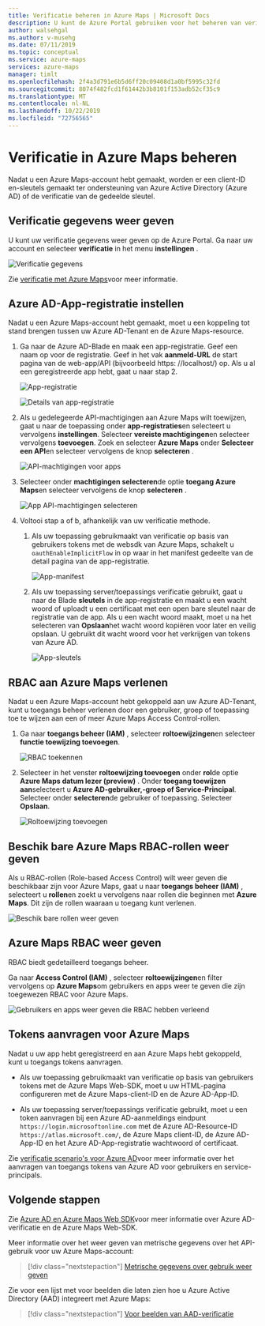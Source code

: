 ```yaml
---
title: Verificatie beheren in Azure Maps | Microsoft Docs
description: U kunt de Azure Portal gebruiken voor het beheren van verificatie in Azure Maps.
author: walsehgal
ms.author: v-musehg
ms.date: 07/11/2019
ms.topic: conceptual
ms.service: azure-maps
services: azure-maps
manager: timlt
ms.openlocfilehash: 2f4a3d791e6b5d6ff20c09408d1a0bf5995c32fd
ms.sourcegitcommit: 8074f482fcd1f61442b3b8101f153adb52cf35c9
ms.translationtype: MT
ms.contentlocale: nl-NL
ms.lasthandoff: 10/22/2019
ms.locfileid: "72756565"
---
```

# <a name="manage-authentication-in-azure-maps"></a>Verificatie in Azure Maps beheren

Nadat u een Azure Maps-account hebt gemaakt, worden er een client-ID en-sleutels gemaakt ter ondersteuning van Azure Active Directory (Azure AD) of de verificatie van de gedeelde sleutel.

## <a name="view-authentication-details"></a>Verificatie gegevens weer geven

U kunt uw verificatie gegevens weer geven op de Azure Portal. Ga naar uw account en selecteer **verificatie** in het menu **instellingen** .

![Verificatie gegevens](./media/how-to-manage-authentication/how-to-view-auth.png)

 Zie [verificatie met Azure Maps](https://aka.ms/amauth)voor meer informatie.


## <a name="set-up-azure-ad-app-registration"></a>Azure AD-App-registratie instellen

Nadat u een Azure Maps-account hebt gemaakt, moet u een koppeling tot stand brengen tussen uw Azure AD-Tenant en de Azure Maps-resource.

1. Ga naar de Azure AD-Blade en maak een app-registratie. Geef een naam op voor de registratie. Geef in het vak **aanmeld-URL** de start pagina van de web-app/API (bijvoorbeeld https: \//localhost/) op. Als u al een geregistreerde app hebt, gaat u naar stap 2.

    ![App-registratie](./media/how-to-manage-authentication/app-registration.png)

    ![Details van app-registratie](./media/how-to-manage-authentication/app-create.png)

2. Als u gedelegeerde API-machtigingen aan Azure Maps wilt toewijzen, gaat u naar de toepassing onder **app-registraties**en selecteert u vervolgens **instellingen**.  Selecteer **vereiste machtigingen**en selecteer vervolgens **toevoegen**. Zoek en selecteer **Azure Maps** onder **Selecteer een API**en selecteer vervolgens de knop **selecteren** .

    ![API-machtigingen voor apps](./media/how-to-manage-authentication/app-permissions.png)

3. Selecteer onder **machtigingen selecteren**de optie **toegang Azure Maps**en selecteer vervolgens de knop **selecteren** .

    ![App API-machtigingen selecteren](./media/how-to-manage-authentication/select-app-permissions.png)

4. Voltooi stap a of b, afhankelijk van uw verificatie methode.

    1. Als uw toepassing gebruikmaakt van verificatie op basis van gebruikers tokens met de websdk van Azure Maps, schakelt u `oauthEnableImplicitFlow` in op waar in het manifest gedeelte van de detail pagina van de app-registratie.
    
       ![App-manifest](./media/how-to-manage-authentication/app-manifest.png)

    2. Als uw toepassing server/toepassings verificatie gebruikt, gaat u naar de Blade **sleutels** in de app-registratie en maakt u een wacht woord of uploadt u een certificaat met een open bare sleutel naar de registratie van de app. Als u een wacht woord maakt, moet u na het selecteren van **Opslaan**het wacht woord kopiëren voor later en veilig opslaan. U gebruikt dit wacht woord voor het verkrijgen van tokens van Azure AD.

       ![App-sleutels](./media/how-to-manage-authentication/app-keys.png)


## <a name="grant-rbac-to-azure-maps"></a>RBAC aan Azure Maps verlenen

Nadat u een Azure Maps-account hebt gekoppeld aan uw Azure AD-Tenant, kunt u toegangs beheer verlenen door een gebruiker, groep of toepassing toe te wijzen aan een of meer Azure Maps Access Control-rollen.

1. Ga naar **toegangs beheer (IAM)** , selecteer **roltoewijzingen**en selecteer **functie toewijzing toevoegen**.

    ![RBAC toekennen](./media/how-to-manage-authentication/how-to-grant-rbac.png)

2. Selecteer in het venster **roltoewijzing toevoegen** onder **rol**de optie **Azure Maps datum lezer (preview)** . Onder **toegang toewijzen aan**selecteert u **Azure AD-gebruiker,-groep of Service-Principal**. Selecteer onder **selecteren**de gebruiker of toepassing. Selecteer **Opslaan**.

    ![Roltoewijzing toevoegen](./media/how-to-manage-authentication/add-role-assignment.png)

## <a name="view-available-azure-maps-rbac-roles"></a>Beschik bare Azure Maps RBAC-rollen weer geven

Als u RBAC-rollen (Role-based Access Control) wilt weer geven die beschikbaar zijn voor Azure Maps, gaat u naar **toegangs beheer (IAM)** , selecteert u **rollen**en zoekt u vervolgens naar rollen die beginnen met **Azure Maps**. Dit zijn de rollen waaraan u toegang kunt verlenen.

![Beschik bare rollen weer geven](./media/how-to-manage-authentication/how-to-view-avail-roles.png)


## <a name="view-azure-maps-rbac"></a>Azure Maps RBAC weer geven

RBAC biedt gedetailleerd toegangs beheer.

Ga naar **Access Control (IAM)** , selecteer **roltoewijzingen**en filter vervolgens op **Azure Maps**om gebruikers en apps weer te geven die zijn toegewezen RBAC voor Azure Maps.

![Gebruikers en apps weer geven die RBAC hebben verleend](./media/how-to-manage-authentication/how-to-view-amrbac.png)


## <a name="request-tokens-for-azure-maps"></a>Tokens aanvragen voor Azure Maps

Nadat u uw app hebt geregistreerd en aan Azure Maps hebt gekoppeld, kunt u toegangs tokens aanvragen.

* Als uw toepassing gebruikmaakt van verificatie op basis van gebruikers tokens met de Azure Maps Web-SDK, moet u uw HTML-pagina configureren met de Azure Maps-client-ID en de Azure AD-App-ID.

* Als uw toepassing server/toepassings verificatie gebruikt, moet u een token aanvragen bij een Azure AD-aanmeldings eindpunt `https://login.microsoftonline.com` met de Azure AD-Resource-ID `https://atlas.microsoft.com/`, de Azure Maps client-ID, de Azure AD-App-ID en het Azure AD-App-registratie wachtwoord of certificaat.

Zie [verificatie scenario's voor Azure AD](https://docs.microsoft.com/azure/active-directory/develop/authentication-scenarios)voor meer informatie over het aanvragen van toegangs tokens van Azure AD voor gebruikers en service-principals.


## <a name="next-steps"></a>Volgende stappen

Zie [Azure AD en Azure Maps Web SDK](https://docs.microsoft.com/azure/azure-maps/how-to-use-map-control)voor meer informatie over Azure AD-verificatie en de Azure Maps Web-SDK.

Meer informatie over het weer geven van metrische gegevens over het API-gebruik voor uw Azure Maps-account:
> [!div class="nextstepaction"] 
> [Metrische gegevens over gebruik weer geven](how-to-view-api-usage.md)

Zie voor een lijst met voor beelden die laten zien hoe u Azure Active Directory (AAD) integreert met Azure Maps:

> [!div class="nextstepaction"]
> [Voor beelden van AAD-verificatie](https://github.com/Azure-Samples/Azure-Maps-AzureAD-Samples)